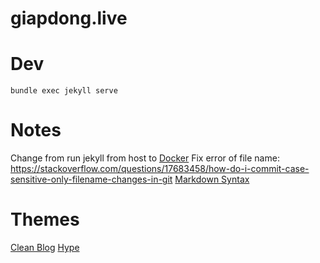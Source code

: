 # giapdong.live

# Dev

```
bundle exec jekyll serve

```

# Notes

Change from run jekyll from host to [Docker](https://ddewaele.github.io/running-jekyll-in-docker/)
Fix error of file name: https://stackoverflow.com/questions/17683458/how-do-i-commit-case-sensitive-only-filename-changes-in-git
[Markdown Syntax](https://www.markdownguide.org/tools/jekyll/)



# Themes
[Clean Blog](https://jekyllthemes.io/theme/startbootstrap-clean-blog-jekyll)
[Hype](https://jekyllthemes.io/theme/hyde)